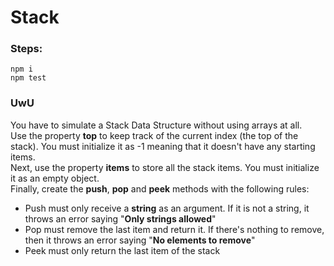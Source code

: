 # Stack
### Steps:
```
npm i 
npm test
```

### UwU
You have to simulate a Stack Data Structure without using arrays at all. 
</br>
Use the property **top** to keep track of the current index (the top of the stack). You must initialize it as -1 meaning that it doesn't  have any starting items. 
</br>
Next, use the property **items** to store all the stack items. You must initialize it as an empty object.
</br>
Finally, create the **push**, **pop** and **peek** methods with the following rules:
- Push must only receive a **string** as an argument. If it is not a string, it throws an error saying "**Only strings allowed**"
- Pop must remove the last item and return it. If there's nothing to remove, then it throws an error saying "**No elements to remove**"
- Peek must only return the last item of the stack
